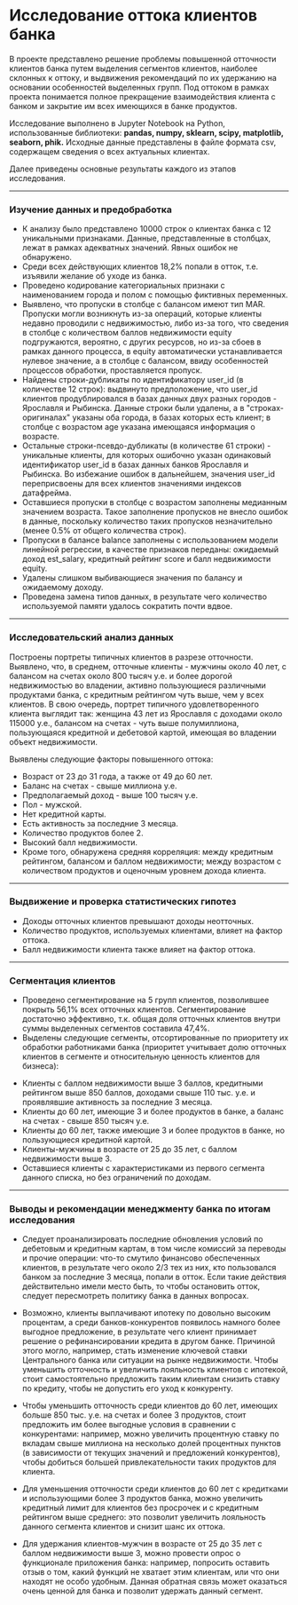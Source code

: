 # Исследование оттока клиентов банка

В проекте представлено решение проблемы повышенной отточности клиентов банка путем выделения сегментов клиентов, наиболее склонных к оттоку, и выдвижения рекомендаций по их удержанию на основании особенностей выделенных групп.
Под оттоком в рамках проекта понимается полное прекращение взаимодействия клиента с банком и закрытие им всех имеющихся в банке продуктов.

Исследование выполнено в Jupyter Notebook на Python, использованные библиотеки: **pandas, numpy, sklearn, scipy, matplotlib, seaborn, phik.**
Исходные данные представлены в файле формата csv, содержащем сведения о всех актуальных клиентах.

Далее приведены основные результаты каждого из этапов исследования.

----------
### Изучение данных и предобработка

- К анализу было представлено 10000 строк о клиентах банка с 12 уникальными признаками. Данные, представленные в столбцах, лежат в рамках адекватных значений. Явных ошибок не обнаружено.
- Среди всех действующих клиентов 18,2% попали в отток, т.е. изъявили желание об уходе из банка.
- Проведено кодирование категориальных признаки с наименованием города и полом с помощью фиктивных переменных.
- Выявлено, что пропуски в столбце с балансом имеют тип MAR. Пропуски могли возникнуть из-за операций, которые клиенты недавно проводили с недвижимостью, либо из-за того, что сведения в столбце с количеством баллов недвижимости equity подгружаются, вероятно, с других ресурсов, но из-за сбоев в рамках данного процесса, в equity автоматически устанавливается нулевое значение, а в столбце с балансом, ввиду особенностей процессов обработки, проставляется пропуск.
- Найдены строки-дубликаты по идентификатору user_id (в количестве 12 строк): выдвинуто предположение, что user_id клиентов продублировался в базах данных двух разных городов - Ярославля и Рыбинска. Данные строки были удалены, а в "строках-оригиналах" указаны оба города, в базах которых есть клиент; в столбце с возрастом age указана имеющаяся информация о возрасте.
- Остальные строки-псевдо-дубликаты (в количестве 61 строки) - уникальные клиенты, для которых ошибочно указан одинаковый идентификатор user_id в базах данных банков Ярославля и Рыбинска. Во избежание ошибок в дальнейшем, значения user_id переприсвоены для всех клиентов значениями индексов датафрейма.
- Оставшиеся пропуски в столбце с возрастом заполнены медианным значением возраста. Такое заполнение пропусков не внесло ошибок в данные, поскольку количество таких пропусков незначительно (менее 0.5% от общего количества строк).
- Пропуски в балансе balance заполнены с использованием модели линейной регрессии, в качестве признаков переданы: ожидаемый доход est_salary, кредитный рейтинг score и балл недвижимости equity.
- Удалены слишком выбивающиеся значения по балансу и ожидаемому доходу.
- Проведена замена типов данных, в результате чего количество используемой памяти удалось сократить почти вдвое.

----------
### Исследовательский анализ данных

Построены портреты типичных клиентов в разрезе отточности. Выявлено, что, в среднем, отточные клиенты - мужчины около 40 лет, с балансом на счетах около 800 тысяч у.е. и более дорогой недвижимостью во владении, активно пользующиеся различными продуктами банка, с кредитным рейтингом чуть выше, чем у всех клиентов. В свою очередь, портрет типичного удовлетворенного клиента выглядит так: женщина 43 лет из Ярославля с доходами около 115000 у.е., балансом на счетах - чуть выше полумиллиона, пользующаяся кредитной и дебетовой картой, имеющая во владении объект недвижимости.

Выявлены следующие факторы повышенного оттока:
- Возраст от 23 до 31 года, а также от 49 до 60 лет.
- Баланс на счетах - свыше миллиона у.е.
- Предполагаемый доход - выше 100 тысяч у.е.
- Пол - мужской.
- Нет кредитной карты.
- Есть активность за последние 3 месяца.
- Количество продуктов более 2.
- Высокий балл недвижимости.
- Кроме того, обнаружена средняя корреляция: между кредитным рейтингом, балансом и баллом недвижимости; между возрастом с количеством продуктов и оценочным уровнем дохода клиента.

----------
### Выдвижение и проверка статистических гипотез

- Доходы отточных клиентов превышают доходы неотточных.
- Количество продуктов, используемых клиентами, влияет на фактор оттока.
- Балл недвижимости клиента также влияет на фактор оттока.

----------
### Сегментация клиентов

- Проведено сегментирование на 5 групп клиентов, позволившее покрыть 56,1% всех отточных клиентов. Сегментирование достаточно эффективно, т.к. общая доля отточных клиентов внутри суммы выделенных сегментов составила 47,4%.
- Выделены следующие сегменты, отсортированные по приоритету их обработки работниками банка (приоритет учитывает долю отточных клиентов в сегменте и относительную ценность клиентов для бизнеса):
* Клиенты с баллом недвижимости выше 3 баллов, кредитными рейтингом выше 850 баллов, доходами свыше 110 тыс. у.е. и проявлявшие активность за последние 3 месяца.
* Клиенты до 60 лет, имеющие 3 и более продуктов в банке, а баланс на счетах - свыше 850 тысяч у.е.
* Клиенты до 60 лет, также имеющие 3 и более продуктов в банке, но пользующиеся кредитной картой.
* Клиенты-мужчины в возрасте от 25 до 35 лет, с баллом недвижимости выше 3.
* Оставшиеся клиенты с характеристиками из первого сегмента данного списка, но без ограничений по доходам.

----------
### Выводы и рекомендации менеджменту банка по итогам исследования

* Следует проанализировать последние обновления условий по дебетовым и кредитным картам, в том числе комиссий за переводы и прочие операции: что-то смутило финансово обеспеченных клиентов, в результате чего около 2/3 тех из них, кто пользовался банком за последние 3 месяца, попали в отток. Если такие действия действительно имели место быть, то чтобы остановить отток, следует пересмотреть политику банка в данных вопросах.

* Возможно, клиенты выплачивают ипотеку по довольно высоким процентам, а среди банков-конкурентов появилось намного более выгодное предложение, в результате чего клиент принимает решение о рефинансировании кредита в другом банке. Причиной этого могло, например, стать изменение ключевой ставки Центрального банка или ситуации на рынке недвижимости. Чтобы уменьшить отточность и увеличить лояльность клиентов с ипотекой, стоит самостоятельно предложить таким клиентам снизить ставку по кредиту, чтобы не допустить его уход к конкуренту.

* Чтобы уменьшить отточность среди клиентов до 60 лет, имеющих больше 850 тыс. у.е. на счетах и более 3 продуктов, стоит предложить им более выгодные условия в сравнении с конкурентами: например, можно увеличить процентную ставку по вкладам свыше миллиона на несколько долей процентных пунктов (в зависимости от текущих значений и предложений конкурентов), чтобы добиться большей привлекательности таких продуктов для клиента.

* Для уменьшения отточности среди клиентов до 60 лет с кредитками и использующими более 3 продуктов банка, можно увеличить кредитный лимит для клиентов без просрочек и с кредитным рейтингом выше среднего: это позволит увеличить лояльность данного сегмента клиентов и снизит шанс их оттока.

* Для удержания клиентов-мужчин в возрасте от 25 до 35 лет с баллом недвижимости выше 3, можно провести опрос о функционале приложения банка: например, попросить оставить отзыв о том, какий функций не хватает этим клиентам, или что они находят не особо удобным. Данная обратная связь может оказаться очень ценной для банка и позволит удержать данный сегмент.
